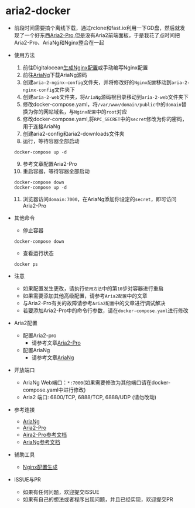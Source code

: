 # aria2-docker

* 前段时间需要搞个离线下载，通过rclone和fast.io利用一下GD盘，然后就发现了一个好东西[Aria2-Pro](https://p3terx.com/archives/docker-aria2-pro.html),但是没有Aria2前端面板，于是我花了点时间把Aria2-Pro、AriaNg和Nginx整合在一起

* 使用方法
    1. 前往Digitalocean[生成Nginx配置](https://www.digitalocean.com/community/tools/nginx)或手动编写Nginx配置
    2. 前往[AriaNg](https://github.com/mayswind/AriaNg/releases)下载AriaNg源码
    3. 创建`aria-2-nginx-config`文件夹，并将修改好的`Nginx配置`移动到`aria-2-nginx-config`文件夹下
    4. 创建`aria-2-web`文件夹，将`AriaNg`源码根目录移动到`aria-2-web`文件夹下
    5. 修改docker-compose.yaml，将`/var/www/domain/public`中的`domain`替换为你的网站域名，与`Nginx配置`中的`root`对应
    6. 修改docker-compose.yaml,将`RPC_SECRET`中的`secret`修改为你的密码，用于连接AriaNg
    7. 创建aria2-config和aria2-downloads文件夹
    8. 运行，等待容器全部启动

    ``` shell
    docker-compose up -d
    ```

    9. 参考文章配置Aria2-Pro
    10. 重启容器，等待容器全部启动

    ``` shell
    docker-compose down
    docker-compose up -d
    ```
    11. 浏览器访问`domain:7000`，在AriaNg添加你设定的`secret`，即可访问Aria2-Pro

* 其他命令
    * 停止容器

    ``` shell
    docker-compose down
    ```

    * 查看运行状态

    ``` shell
    docker ps 
    ```
* 注意
    * 如果配置发生更改，请执行`使用方法`中的第`10`步对容器进行重启
    * 如果需要添加其他高级配置，请参考`Aria2配置`中的文章
    * 与Aria2-Pro有关的故障请参考`Aria2配置`中的文章进行调试解决
    * 若要添加Aria2-Pro中的命令行参数，请在`docker-compose.yaml`进行修改

* Aria2配置
    * 配置Aria2-pro
        * 请参考文章[Aria2-Pro](https://p3terx.com/archives/docker-aria2-pro.html)
    * 配置AriaNg
        * 请参考文章[AriaNg](https://p3terx.com/archives/aria2-frontend-ariang-tutorial.html)

* 开放端口
    * AriaNg Web端口：`*:7000`(如果需要修改为其他端口请在docker-compose.yaml中进行修改)
    * Aria2 端口: 6800/TCP, 6888/TCP, 6888/UDP (请勿改动)

* 参考连接
    * [AriaNg](https://github.com/mayswind/AriaNg)
    * [Aria2-Pro](https://github.com/P3TERX/docker-aria2-pro)
    * [Aira2-Pro参考文档](https://p3terx.com/archives/docker-aria2-pro.html)
    * [AriaNg参考文档](https://p3terx.com/archives/aria2-frontend-ariang-tutorial.html)

* 辅助工具
    * [Nginx配置生成](https://www.digitalocean.com/community/tools/nginx)

* ISSUE与PR
    * 如果有任何问题，欢迎提交ISSUE
    * 如果有自己的想法或者程序出现问题，并且已经实现，欢迎提交PR
